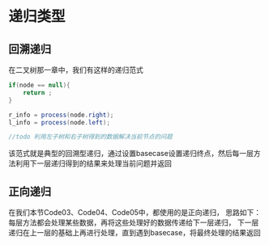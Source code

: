# 递归类型
## 回溯递归
在二叉树那一章中，我们有这样的递归范式
```java
if(node == null){
    return ;
}

r_info = process(node.right);
l_info = process(node.left);

//todo 利用左子树和右子树得到的数据解决当前节点的问题
```
该范式就是典型的回溯型递归，通过设置basecase设置递归终点，然后每一层方法利用下一层递归得到的结果来处理当前问题并返回


## 正向递归
在我们本节Code03、Code04、Code05中，都使用的是正向递归，
思路如下：
    每层方法都会处理某些数据，再将这些处理好的数据传递给下一层递归，
    下一层递归在上一层的基础上再进行处理，直到遇到basecase，将最终处理的结果返回

